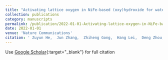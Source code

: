 ```yaml
---
title: "Activating lattice oxygen in NiFe-based (oxy)hydroxide for water electrolysis"
collection: publications
category: manuscripts
permalink: /publication/2022-01-01-Activating-lattice-oxygen-in-NiFe-based-oxyhydroxide-for-water-electrolysis
date: 2022-01-01
venue: 'Nature Communications'
citation: ' Zuyun He,  Jun Zhang,  Zhiheng Gong,  Hang Lei,  Deng Zhou,  Nian Zhang,  Wenjie Mai,  Shijun Zhao,  Yan Chen, &quot;Activating lattice oxygen in NiFe-based (oxy)hydroxide for water electrolysis.&quot; Nature Communications, 2022.'
---
```

Use [Google Scholar](https://scholar.google.com/scholar?q=Activating+lattice+oxygen+in+NiFe+based+(oxy)hydroxide+for+water+electrolysis){:target="_blank"} for full citation
